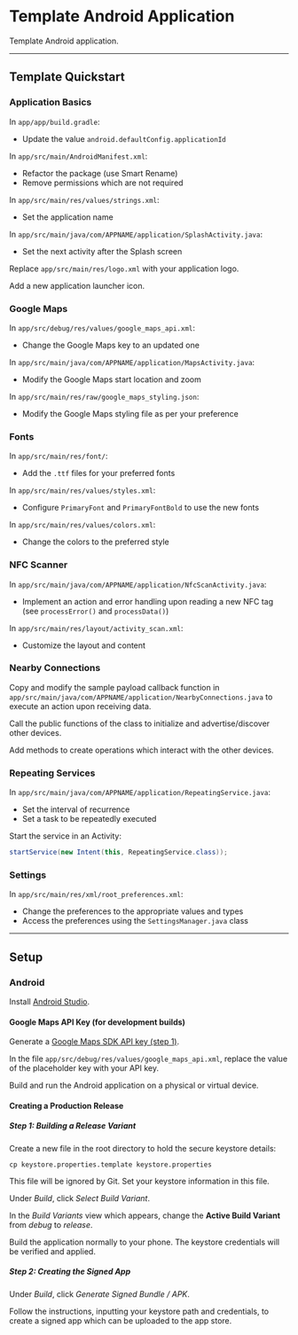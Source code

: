 # Template Android Application

Template Android application.

___

## Template Quickstart

### Application Basics

In `app/app/build.gradle`:
* Update the value `android.defaultConfig.applicationId`

In `app/src/main/AndroidManifest.xml`:
* Refactor the package (use Smart Rename)
* Remove permissions which are not required

In `app/src/main/res/values/strings.xml`:
* Set the application name

In `app/src/main/java/com/APPNAME/application/SplashActivity.java`:
* Set the next activity after the Splash screen

Replace `app/src/main/res/logo.xml` with your application logo.

Add a new application launcher icon.

### Google Maps

In `app/src/debug/res/values/google_maps_api.xml`:
* Change the Google Maps key to an updated one

In `app/src/main/java/com/APPNAME/application/MapsActivity.java`:
* Modify the Google Maps start location and zoom

In `app/src/main/res/raw/google_maps_styling.json`:
* Modify the Google Maps styling file as per your preference

### Fonts

In `app/src/main/res/font/`:
* Add the `.ttf` files for your preferred fonts

In `app/src/main/res/values/styles.xml`:
* Configure `PrimaryFont` and `PrimaryFontBold` to use the new fonts

In `app/src/main/res/values/colors.xml`:
* Change the colors to the preferred style

### NFC Scanner

In `app/src/main/java/com/APPNAME/application/NfcScanActivity.java`:
* Implement an action and error handling upon reading a new NFC tag (see `processError()` and `processData()`)

In `app/src/main/res/layout/activity_scan.xml`:
* Customize the layout and content

### Nearby Connections

Copy and modify the sample payload callback function in `app/src/main/java/com/APPNAME/application/NearbyConnections.java` to execute an action upon receiving data.

Call the public functions of the class to initialize and advertise/discover other devices.

Add methods to create operations which interact with the other devices.

### Repeating Services

In `app/src/main/java/com/APPNAME/application/RepeatingService.java`:
* Set the interval of recurrence
* Set a task to be repeatedly executed

Start the service in an Activity:
```java
startService(new Intent(this, RepeatingService.class));
```

### Settings

In `app/src/main/res/xml/root_preferences.xml`:
* Change the preferences to the appropriate values and types
* Access the preferences using the `SettingsManager.java` class

___

## Setup

### Android

Install [Android Studio](https://developer.android.com/studio/).

#### Google Maps API Key (for development builds)

Generate a [Google Maps SDK API key (step 1)](https://developers.google.com/maps/documentation/android-sdk/get-api-key).

In the file `app/src/debug/res/values/google_maps_api.xml`, replace the value of the placeholder key with your API key.

Build and run the Android application on a physical or virtual device.

#### Creating a Production Release

##### Step 1: Building a Release Variant

Create a new file in the root directory to hold the secure keystore details:
```shell
cp keystore.properties.template keystore.properties
```

This file will be ignored by Git. Set your keystore information in this file.

Under _Build_, click _Select Build Variant_.

In the _Build Variants_ view which appears, change the **Active Build Variant** from _debug_ to _release_.

Build the application normally to your phone. The keystore credentials will be verified and applied.

##### Step 2: Creating the Signed App

Under _Build_, click _Generate Signed Bundle / APK_.

Follow the instructions, inputting your keystore path and credentials, to create a signed app which can be uploaded to the app store.

